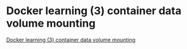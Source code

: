 # Docker learning (3) container data volume mounting
[Docker learning (3) container data volume mounting](https://aiwithcloud.com/2022/09/19/docker_learning_3_container_data_volume_mounting/)